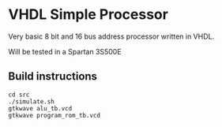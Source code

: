 # VHDL Simple Processor

Very basic 8 bit and 16 bus address processor written in VHDL.

Will be tested in a Spartan 3S500E

## Build instructions

```
cd src
./simulate.sh
gtkwave alu_tb.vcd
gtkwave program_rom_tb.vcd
```
